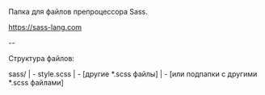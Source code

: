 Папка для файлов препроцессора Sass.

https://sass-lang.com

--

Структура файлов:

sass/ | - style.scss | - [другие *.scss файлы] | - [или подпапки с другими *.scss файлами]
